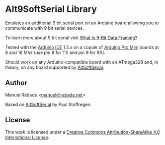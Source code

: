 Alt9SoftSerial Library
======================

Emulates an additional 9 bit serial port on an Arduino board allowing
you to communicate with 9 bit serial devices.

To learn more about 9 bit serial visit [What Is 9-Bit Data
Framing?](http://www.sealevel.com/support/article/AA-00146/0/What-Is-9-Bit-Data-Framing.html)

Tested with the [Arduino IDE](http://arduino.cc/en/main/software#toc1)
1.5.x on a copule of [Arduino Pro
Mini](http://arduino.cc/en/Main/ArduinoBoardProMini) boards at 8 and 16
Mhz (use pin 8 for TX and pin 9 for RX).

Should work on any Arduino-compatible board with an ATmega328 and, in
theory, on any board supported by
[AltSoftSerial](http://www.pjrc.com/teensy/td_libs_AltSoftSerial.html).

Author
------

Manuel Rábade <[manuel@rabade.net](mailto:manuel@rabade.net)>

Based on
[AltSoftSerial](https://github.com/PaulStoffregen/AltSoftSerial) by Paul
Stoffregen.

License
-------

This work is licensed under a [Creative Commons Attribution-ShareAlike
4.0 International License](http://creativecommons.org/licenses/by-sa/4.0/).
